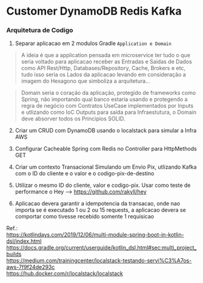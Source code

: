 # Customer DynamoDB Redis Kafka

### Arquitetura de Codigo

1. Separar aplicacao em 2 modulos Gradle `Application e Domain`



> A ideia é que a application pensada em microservice ter tudo o
>  que seria voltado para aplicacao receber as Entradas e Saidas de Dados 
>  como API Rest/Http, Databases/Repository, Cache, Brokers e etc,
> tudo isso seria os Lados da aplicacao levando em consideração 
>  a imagem do Hexagono que simboliza a arquitetura...

> Domain seria o coração da aplicação, protegido de frameworks
>  como Spring, não importando qual banco estaria usando e protegendo 
>  a regra de negócio com Contratos UseCase implementados por Inputs e
>  utlizando como IoC Outputs para saída para Infraestutura, o Domain 
>  deve absorver todos os Principios SOLID.
   
2. Criar um CRUD com DynamoDB usando o localstack para simular a Infra AWS
   
3. Configurar Cacheable Spring com Redis no Controller para HttpMethods GET
   
4. Criar um contexto Transacional Simulando um Envio Pix, utlizando Kafka com o ID 
do cliente e o valor e o codigo-pix-de-destino
      
5. Utilizar o mesmo ID do cliente, valor e codigo-pix. Usar como teste de performance o Hey --> https://github.com/rakyll/hey
   
6. Aplicacao devera garantir a idempotencia da transacao, onde nao importa se é executado 
1 ou 2 ou 15 requests, a aplicacao devera se comportar como tivesse recebido somente 1 requisicao 





Ref.:   
https://kotlindays.com/2019/12/06/multi-module-spring-boot-in-kotlin-dsl/index.html   
https://docs.gradle.org/current/userguide/kotlin_dsl.html#sec:multi_project_builds    
https://medium.com/trainingcenter/localstack-testando-servi%C3%A7os-aws-7f9f24de293c   
https://hub.docker.com/r/localstack/localstack   
